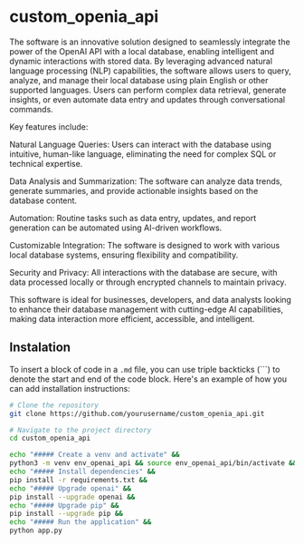 # custom_openia_api
The software is an innovative solution designed to seamlessly integrate the power of the OpenAI API with a local database, enabling intelligent and dynamic interactions with stored data. By leveraging advanced natural language processing (NLP) capabilities, the software allows users to query, analyze, and manage their local database using plain English or other supported languages. Users can perform complex data retrieval, generate insights, or even automate data entry and updates through conversational commands.

Key features include:

Natural Language Queries: Users can interact with the database using intuitive, human-like language, eliminating the need for complex SQL or technical expertise.

Data Analysis and Summarization: The software can analyze data trends, generate summaries, and provide actionable insights based on the database content.

Automation: Routine tasks such as data entry, updates, and report generation can be automated using AI-driven workflows.

Customizable Integration: The software is designed to work with various local database systems, ensuring flexibility and compatibility.

Security and Privacy: All interactions with the database are secure, with data processed locally or through encrypted channels to maintain privacy.

This software is ideal for businesses, developers, and data analysts looking to enhance their database management with cutting-edge AI capabilities, making data interaction more efficient, accessible, and intelligent.

## Instalation

To insert a block of code in a `.md` file, you can use triple backticks (```) to denote the start and end of the code block. Here's an example of how you can add installation instructions:

```bash
# Clone the repository
git clone https://github.com/yourusername/custom_openia_api.git

# Navigate to the project directory
cd custom_openia_api

echo "##### Create a venv and activate" &&
python3 -m venv env_openai_api && source env_openai_api/bin/activate && 
echo "##### Install dependencies" && 
pip install -r requirements.txt && 
echo "##### Upgrade openai" && 
pip install --upgrade openai && 
echo "##### Upgrade pip" && 
pip install --upgrade pip && 
echo "##### Run the application" && 
python app.py


```